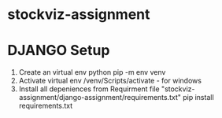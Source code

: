 # stockviz-assignment
# DJANGO Setup
  1) Create an virtual env
        python pip -m env venv
  2) Activate virtual env
        /venv/Scripts/activate - for windows
  3) Install all depeniences from Requirment file "stockviz-assignment/django-assignment/requirements.txt"
        pip install requirements.txt 
